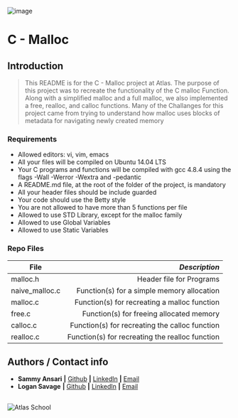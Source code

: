 ![image](https://github.com/user-attachments/assets/770f3c9c-4a66-4282-abbf-764720603517)


# C - Malloc

## Introduction
> This README is for the C - Malloc project at Atlas. The purpose of this project was to recreate the functionality of the C malloc Function.
> Along with a simplified malloc and a full malloc, we also implemented a free, realloc, and calloc functions.
> Many of the Challanges for this project came from trying to understand how malloc uses blocks of metadata for navigating newly created memory

### Requirements
- Allowed editors: vi, vim, emacs
- All your files will be compiled on Ubuntu 14.04 LTS
- Your C programs and functions will be compiled with gcc 4.8.4 using the flags -Wall -Werror -Wextra and -pedantic
- A README.md file, at the root of the folder of the project, is mandatory
- All your header files should be include guarded
- Your code should use the Betty style
- You are not allowed to have more than 5 functions per file
- Allowed to use STD Library, except for the malloc family
- Allowed to use Global Variables
- Allowed to use Static Variables

### Repo Files
| **File** | *__Description__* |
|----------|----------------:|
|malloc.h| Header file for Programs|
|naive_malloc.c| Function(s) for a simple memory allocation|
|malloc.c| Function(s) for recreating a malloc function|
|free.c| Function(s) for freeing allocated memory|
|calloc.c| Function(s) for recreating the calloc function|
|realloc.c| Function(s) for recreating the realloc function|

## Authors / Contact info
* **Sammy Ansari** **|** [Github](https://github.com/O-01) **|** [LinkedIn](https://linkedin.com/in/sammy-ansari) **|** [Email](mailto:sam.ansari@atlasschool.com)
* **Logan Savage** **|** [Github](https://github.com/SavageLM) **|** [LinkedIn](https://www.linkedin.com/in/logan-m-savage/) **|** [Email](mailto:logan.savage@atlasschool.com)  
##
![Atlas School](https://assets-global.website-files.com/6571f4826e9363343bcd2acd/658c333153345aa78869f0b3_logo-atlas-school-blue-lightning-bug.svg)
##
